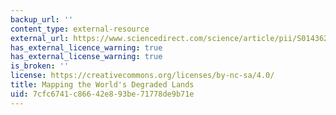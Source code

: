 ```yaml
---
backup_url: ''
content_type: external-resource
external_url: https://www.sciencedirect.com/science/article/pii/S0143622814002793
has_external_licence_warning: true
has_external_license_warning: true
is_broken: ''
license: https://creativecommons.org/licenses/by-nc-sa/4.0/
title: Mapping the World's Degraded Lands
uid: 7cfc6741-c866-42e8-93be-71778de9b71e
---
```

